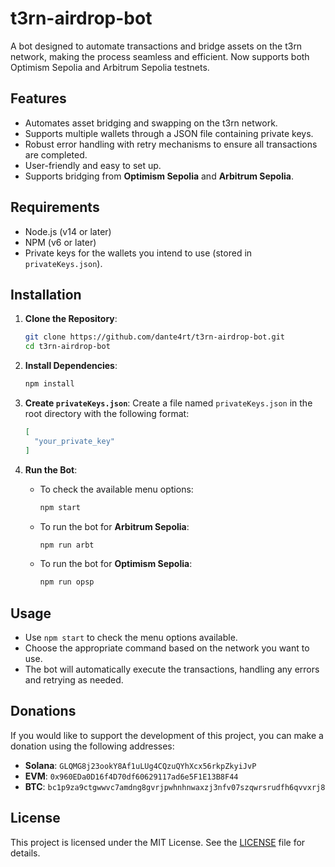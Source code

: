 # t3rn-airdrop-bot

A bot designed to automate transactions and bridge assets on the t3rn network, making the process seamless and efficient. Now supports both Optimism Sepolia and Arbitrum Sepolia testnets.

## Features

- Automates asset bridging and swapping on the t3rn network.
- Supports multiple wallets through a JSON file containing private keys.
- Robust error handling with retry mechanisms to ensure all transactions are completed.
- User-friendly and easy to set up.
- Supports bridging from **Optimism Sepolia** and **Arbitrum Sepolia**.

## Requirements

- Node.js (v14 or later)
- NPM (v6 or later)
- Private keys for the wallets you intend to use (stored in `privateKeys.json`).

## Installation

1. **Clone the Repository**:

   ```bash
   git clone https://github.com/dante4rt/t3rn-airdrop-bot.git
   cd t3rn-airdrop-bot
   ```

2. **Install Dependencies**:

   ```bash
   npm install
   ```

3. **Create `privateKeys.json`**:
   Create a file named `privateKeys.json` in the root directory with the following format:

   ```json
   [
     "your_private_key"
   ]
   ```

4. **Run the Bot**:

   - To check the available menu options:

     ```bash
     npm start
     ```

   - To run the bot for **Arbitrum Sepolia**:

     ```bash
     npm run arbt
     ```

   - To run the bot for **Optimism Sepolia**:

     ```bash
     npm run opsp
     ```

## Usage

- Use `npm start` to check the menu options available.
- Choose the appropriate command based on the network you want to use.
- The bot will automatically execute the transactions, handling any errors and retrying as needed.

## Donations

If you would like to support the development of this project, you can make a donation using the following addresses:

- **Solana**: `GLQMG8j23ookY8Af1uLUg4CQzuQYhXcx56rkpZkyiJvP`
- **EVM**: `0x960EDa0D16f4D70df60629117ad6e5F1E13B8F44`
- **BTC**: `bc1p9za9ctgwwvc7amdng8gvrjpwhnhnwaxzj3nfv07szqwrsrudfh6qvvxrj8`

## License

This project is licensed under the MIT License. See the [LICENSE](LICENSE) file for details.

